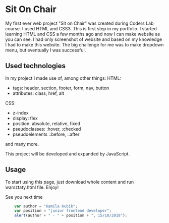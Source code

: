 # Sit On Chair
My first ever web project "Sit on Chair" was created during Coders Lab course. I used HTML and CSS3. This is first step in my portfolio.
I started learning HTML and CSS a few months ago and now I can make website as you can see.
I had only screenshot of website and based on my knowledge I had to make this website.
The big challenge for me was to make dropdown menu, but eventually I was successful.

## Used technologies
In my project I made use of, among other things:
HTML:
+ tags: header, section, footer, form, nav, button
+ attributes: class, href, alt

CSS:
+ z-index
+ display: flex
+ position: absolute, relative, fixed
+ pseudoclasses: :hover, :checked
+ pseudoelements ::before, ::after

and many more.

This project will be developed and expanded by JavaScript.

## Usage
To start using this page, just download whole content and run warsztaty.html file. Enjoy! 

See you next time

```javascript
	var author = "Kamila Kubik";
	var position = "junior frontend developer";
	alert(author + " - " + position + ", 15/10/2018");
```
